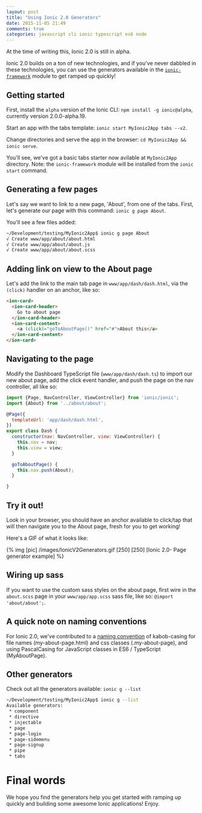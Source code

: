 ```yaml
---
layout: post
title: "Using Ionic 2.0 Generators"
date: 2015-11-05 21:49
comments: true
categories: javascript cli ionic typescript es6 node
---
```


At the time of writing this, Ionic 2.0 is still in alpha. 

Ionic 2.0 builds on a ton of new technologies, and if you've never dabbled in these technologies, you can use the generators available in the [`ionic-framework`](http://npmjs.org/package/ionic-framework) module to get ramped up quickly!

## Getting started

First, install the `alpha` version of the Ionic CLI: `npm install -g ionic@alpha`, currently version 2.0.0-alpha.19.

Start an app with the tabs template: `ionic start MyIonic2App tabs --v2`.

Change directories and serve the app in the browser: `cd MyIonic2App && ionic serve`.

You'll see, we've got a basic tabs starter now avilable at `MyIonic2App` directory. Note: the `ionic-framework` module will be installed from the `ionic start` command. 

## Generating a few pages

Let's say we want to link to a new page, 'About', from one of the tabs. First, let's generate our page with this command: `ionic g page About`.

You'll see a few files added:

```bash
~/Development/testing/MyIonic2App$ ionic g page About
√ Create www/app/about/about.html
√ Create www/app/about/about.js
√ Create www/app/about/about.scss
```

## Adding link on view to the About page

Let's add the link to the main tab page in `www/app/dash/dash.html`, via the `(click)` handler on an anchor, like so:

```html
<ion-card>
  <ion-card-header>
    Go to about page
  </ion-card-header>
  <ion-card-content>
    <a (click)="goToAboutPage()" href="#">About this</a>
  </ion-card-content>
</ion-card>
```

## Navigating to the page

Modify the Dashboard TypeScript file (`www/app/dash/dash.ts`) to import our new about page, add the click event handler, and push the page on the nav controller, all like so:

```js
import {Page, NavController, ViewController} from 'ionic/ionic';
import {About} from '../about/about';

@Page({
  templateUrl: 'app/dash/dash.html',
})
export class Dash {
  constructor(nav: NavController, view: ViewController) {
    this.nav = nav;
    this.view = view;
  }

  goToAboutPage() {
    this.nav.push(About);
  }

}
```

## Try it out!

Look in your browser, you should have an anchor available to click/tap that will then navigate you to the About page, fresh for you to get working!

Here's a GIF of what it looks like: 

{% img [pic] /images/IonicV2Generators.gif [250] [250] [Ionic 2.0- Page generator example] %}

## Wiring up sass

If you want to use the custom sass styles on the about page, first wire in the `about.scss` page in your `www/app/app.scss` sass file, like so: `@import 'about/about';`.

## A quick note on naming conventions

For Ionic 2.0, we've contributed to a [naming convention](https://en.wikipedia.org/wiki/Naming_convention_%28programming%29#Multiple-word_identifiers) of kabob-casing for file names (my-about-page.html) and css classes (.my-about-page), and using PascalCasing for JavaScript classes in ES6 / TypeScript (MyAboutPage).


## Other generators

Check out all the generators available: `ionic g --list`

```bash
~/Development/testing/MyIonic2App$ ionic g --list
Available generators:
 * component
 * directive
 * injectable
 * page
 * page-login
 * page-sidemenu
 * page-signup
 * pipe
 * tabs
```

# Final words

We hope you find the generators help you get started with ramping up quickly and building some awesome Ionic applications! Enjoy.
